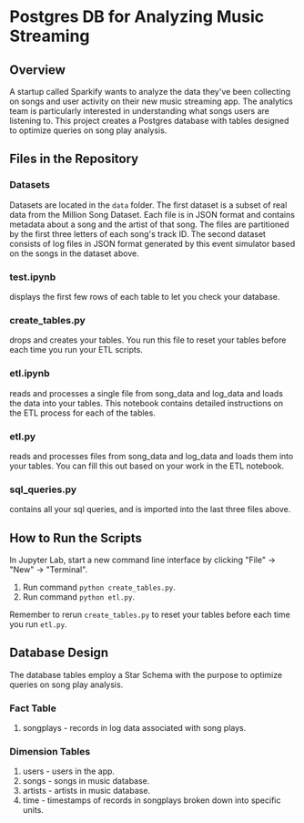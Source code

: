 # Postgres DB for Analyzing Music Streaming

## Overview

A startup called Sparkify wants to analyze the data they've been collecting on songs and user activity on their new music streaming app. The analytics team is particularly interested in understanding what songs users are listening to. This project creates a Postgres database with tables designed to optimize queries on song play analysis.

## Files in the Repository

### Datasets
Datasets are located in the `data` folder. The first dataset is a subset of real data from the Million Song Dataset. Each file is in JSON format and contains metadata about a song and the artist of that song. The files are partitioned by the first three letters of each song's track ID. The second dataset consists of log files in JSON format generated by this event simulator based on the songs in the dataset above.

  
### test.ipynb
displays the first few rows of each table to let you check your database.


### create_tables.py
drops and creates your tables. You run this file to reset your tables before each time you run your ETL scripts.


### etl.ipynb
reads and processes a single file from song_data and log_data and loads the data into your tables. This notebook contains detailed instructions on the ETL process for each of the tables.


### etl.py
reads and processes files from song_data and log_data and loads them into your tables. You can fill this out based on your work in the ETL notebook.


### sql_queries.py
contains all your sql queries, and is imported into the last three files above.


## How to Run the Scripts
In Jupyter Lab, start a new command line interface by clicking "File" -> "New" -> "Terminal".<br>
1. Run command `python create_tables.py`.
2. Run command `python etl.py`.<br>

Remember to rerun `create_tables.py` to reset your tables before each time you run `etl.py`.


## Database Design
The database tables employ a Star Schema with the purpose to optimize queries on song play analysis.

### Fact Table
1. songplays - records in log data associated with song plays.


### Dimension Tables
1. users - users in the app.
2. songs - songs in music database.
3. artists - artists in music database.
4. time - timestamps of records in songplays broken down into specific units.
